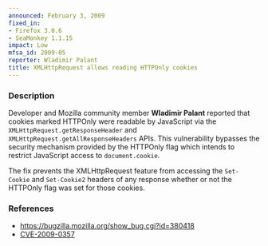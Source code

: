 ```yaml
---
announced: February 3, 2009
fixed_in:
- Firefox 3.0.6
- SeaMonkey 1.1.15
impact: Low
mfsa_id: 2009-05
reporter: Wladimir Palant
title: XMLHttpRequest allows reading HTTPOnly cookies
---
```


<h3>Description</h3>

<p>Developer and Mozilla community member <strong>Wladimir Palant</strong>
reported that cookies marked HTTPOnly were readable by JavaScript via
the <code>XMLHttpRequest.getResponseHeader</code> and <code>
XMLHttpRequest.getAllResponseHeaders</code> APIs.  This vulnerability
bypasses the security mechanism provided by the HTTPOnly flag which
intends to restrict JavaScript access to <code>document.cookie</code>.</p>

<p>The fix prevents the XMLHttpRequest feature from accessing the
<code>Set-Cookie</code> and <code>Set-Cookie2</code> headers of any response
whether or not the HTTPOnly flag was set for those cookies.</p>

<h3>References</h3>

<ul>
  <li><a href="https://bugzilla.mozilla.org/show_bug.cgi?id=380418">https://bugzilla.mozilla.org/show_bug.cgi?id=380418</a></li>
  <li><a class="ex-ref" href="http://cve.mitre.org/cgi-bin/cvename.cgi?name=CVE-2009-0357">CVE-2009-0357</a></li>
</ul>



